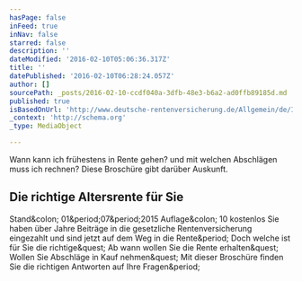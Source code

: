 ```yaml
---
hasPage: false
inFeed: true
inNav: false
starred: false
description: ''
dateModified: '2016-02-10T05:06:36.317Z'
title: ''
datePublished: '2016-02-10T06:28:24.057Z'
author: []
sourcePath: _posts/2016-02-10-ccdf040a-3dfb-48e3-b6a2-ad0ffb89185d.md
published: true
isBasedOnUrl: 'http://www.deutsche-rentenversicherung.de/Allgemein/de/Inhalt/5_Services/03_broschueren_und_mehr/01_broschueren/01_national/die_richtige_altersrente_fuer_sie.html'
_context: 'http://schema.org'
_type: MediaObject

---
```

Wann kann ich frühestens in Rente gehen? und mit welchen Abschlägen muss ich rechnen? Diese Broschüre gibt darüber Auskunft.

<article style=""><h1>Die richtige Altersrente für Sie</h1><p>Stand&amp;colon; 01&amp;period;07&amp;period;2015 Auflage&amp;colon; 10 kostenlos Sie haben über Jahre Beiträge in die gesetzliche Rentenversicherung eingezahlt und sind jetzt auf dem Weg in die Rente&amp;period; Doch welche ist für Sie die richtige&amp;quest; Ab wann wollen Sie die Rente erhalten&amp;quest; Wollen Sie Abschläge in Kauf nehmen&amp;quest; Mit dieser Broschüre finden Sie die richtigen Antworten auf Ihre Fragen&amp;period;</p></article>